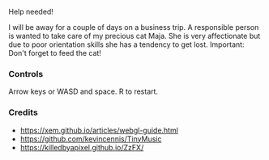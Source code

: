 Help needed!

I will be away for a couple of days on a business trip. A responsible person is wanted to take care of my precious cat 
Maja. She is very affectionate but due to poor orientation skills she has a tendency to get lost. Important: Don't 
forget to feed the cat!

### Controls

Arrow keys or WASD and space. 
R to restart.

### Credits

* https://xem.github.io/articles/webgl-guide.html
* https://github.com/kevincennis/TinyMusic
* https://killedbyapixel.github.io/ZzFX/
